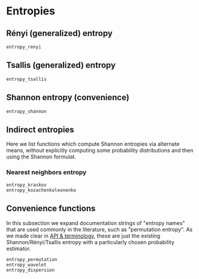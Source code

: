 # Entropies

## Rényi (generalized) entropy

```@docs
entropy_renyi
```

## Tsallis (generalized) entropy

```@docs
entropy_tsallis
```

## Shannon entropy (convenience)
```@docs
entropy_shannon
```

## Indirect entropies
Here we list functions which compute Shannon entropies via alternate means, without explicitly computing some probability distributions and then using the Shannon formulat.

### Nearest neighbors entropy
```@docs
entropy_kraskov
entropy_kozachenkoleonenko
```

## Convenience functions
In this subsection we expand documentation strings of "entropy names" that are used commonly in the literature, such as "permutation entropy". As we made clear in [API & terminology](@ref), these are just the existing Shannon/Rényi/Tsallis entropy with a particularly chosen probability estimator.
```@docs
entropy_permutation
entropy_wavelet
entropy_dispersion
```